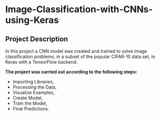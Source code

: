 # Image-Classification-with-CNNs-using-Keras

## Project Description

In this project a CNN model was created and trained to solve image classification problems, in a subset of the popular CIFAR-10 data set, in Keras with a TensorFlow backend.

**The project was carried out according to the following steps:**

- Importing Libraries,
- Processing the Data,
- Visualize Examples,
- Create Model,
- Train the Model,
- Final Predictions.

